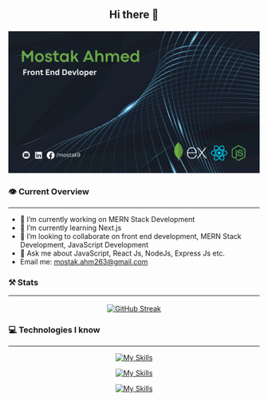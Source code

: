 
## <p align='center'> Hi there 👋</p>


![Cover photo](https://github.com/mostak9/mostak9/blob/main/cover.png?raw=true)

### 👁️ Current Overview
<hr>

- 🔭 I’m currently working on MERN Stack Development
- 🌱 I’m currently learning Next.js
- 👯 I’m looking to collaborate on front end development, MERN Stack Development, JavaScript Development
- 💬 Ask me about JavaScript, React Js, NodeJs, Express Js etc. 
- Email me: mostak.ahm263@gmail.com

### ⚒️ Stats <hr>
<div align='center'>

[![GitHub Streak](https://github-readme-streak-stats.herokuapp.com?user=mostak9&theme=dark&hide_border=true&border_radius=6)](https://git.io/streak-stats)
</div>

### 💻 Technologies I know
<hr>

<div align='center'>

[![My Skills](https://skillicons.dev/icons?i=js,html,css,react,nodejs)](https://skillicons.dev)
<br>

[![My Skills](https://skillicons.dev/icons?i=express,mongo,tailwind,mui,c)](https://skillicons.dev)
<br>

[![My Skills](https://skillicons.dev/icons?i=cpp,firebase,git,github)](https://skillicons.dev)

</div>
